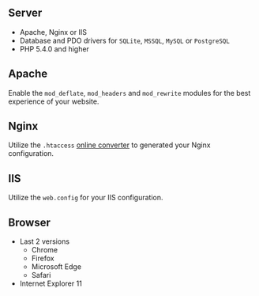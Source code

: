 Server
------

* Apache, Nginx or IIS
* Database and PDO drivers for `SQLite`, `MSSQL`, `MySQL` or `PostgreSQL`
* PHP 5.4.0 and higher


Apache
------

Enable the `mod_deflate`, `mod_headers` and `mod_rewrite` modules for the best experience of your website.


Nginx
-----

Utilize the `.htaccess` [online converter](https://winginx.com/en/htaccess) to generated your Nginx configuration.


IIS
---

Utilize the `web.config` for your IIS configuration.


Browser
-------

* Last 2 versions
  * Chrome
  * Firefox
  * Microsoft Edge
  * Safari
* Internet Explorer 11
